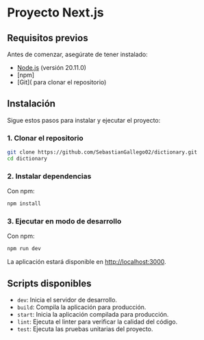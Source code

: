 # Proyecto Next.js

## Requisitos previos

Antes de comenzar, asegúrate de tener instalado:
- [Node.js](https://nodejs.org/) (versión 20.11.0)
- [npm]
- [Git]( para clonar el repositorio)

## Instalación

Sigue estos pasos para instalar y ejecutar el proyecto:

### 1. Clonar el repositorio 
```bash
git clone https://github.com/SebastianGallego02/dictionary.git
cd dictionary
```

### 2. Instalar dependencias

Con npm:
```bash
npm install
```

### 3. Ejecutar en modo de desarrollo

Con npm:
```bash
npm run dev
```

La aplicación estará disponible en [http://localhost:3000](http://localhost:3000).

## Scripts disponibles

- `dev`: Inicia el servidor de desarrollo.
- `build`: Compila la aplicación para producción.
- `start`: Inicia la aplicación compilada para producción.
- `lint`: Ejecuta el linter para verificar la calidad del código.
- `test`: Ejecuta las pruebas unitarias del proyecto.